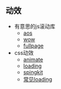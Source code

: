 ## 动效

- 有意思的js滚动库
  * [aos](https://github.com/michalsnik/aos)
  * [wow](https://github.com/matthieua/WOW)
  * [fullpage](https://github.com/alvarotrigo/fullPage.js)
- css动效
  * [animate](https://github.com/animate-css/animate.css)
  * [loading](https://connoratherton.com/loaders)
  * [spingkit](https://tobiasahlin.com/spinkit/)
  * [常见loading](http://huruji.github.io/loading/demo/loading.html)
  